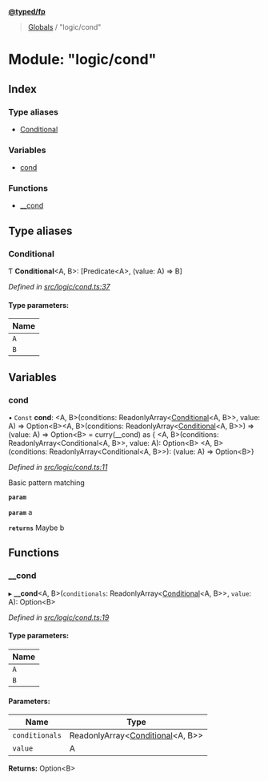 **[@typed/fp](../README.md)**

> [Globals](../globals.md) / "logic/cond"

# Module: "logic/cond"

## Index

### Type aliases

* [Conditional](_logic_cond_.md#conditional)

### Variables

* [cond](_logic_cond_.md#cond)

### Functions

* [\_\_cond](_logic_cond_.md#__cond)

## Type aliases

### Conditional

Ƭ  **Conditional**\<A, B>: [Predicate\<A>, (value: A) => B]

*Defined in [src/logic/cond.ts:37](https://github.com/TylorS/typed-fp/blob/8639976/src/logic/cond.ts#L37)*

#### Type parameters:

Name |
------ |
`A` |
`B` |

## Variables

### cond

• `Const` **cond**: \<A, B>(conditions: ReadonlyArray\<[Conditional](_logic_cond_.md#conditional)\<A, B>>, value: A) => Option\<B>\<A, B>(conditions: ReadonlyArray\<[Conditional](_logic_cond_.md#conditional)\<A, B>>) => (value: A) => Option\<B> = curry(\_\_cond) as { \<A, B>(conditions: ReadonlyArray\<Conditional\<A, B>>, value: A): Option\<B> \<A, B>(conditions: ReadonlyArray\<Conditional\<A, B>>): (value: A) => Option\<B>}

*Defined in [src/logic/cond.ts:11](https://github.com/TylorS/typed-fp/blob/8639976/src/logic/cond.ts#L11)*

Basic pattern matching

**`param`** 

**`param`** a

**`returns`** Maybe b

## Functions

### \_\_cond

▸ **__cond**\<A, B>(`conditionals`: ReadonlyArray\<[Conditional](_logic_cond_.md#conditional)\<A, B>>, `value`: A): Option\<B>

*Defined in [src/logic/cond.ts:19](https://github.com/TylorS/typed-fp/blob/8639976/src/logic/cond.ts#L19)*

#### Type parameters:

Name |
------ |
`A` |
`B` |

#### Parameters:

Name | Type |
------ | ------ |
`conditionals` | ReadonlyArray\<[Conditional](_logic_cond_.md#conditional)\<A, B>> |
`value` | A |

**Returns:** Option\<B>
